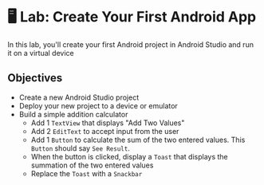 # 🖥 Lab: Create Your First Android App
In this lab, you'll create your first Android project in Android Studio and run it on a virtual device

## Objectives
- Create a new Android Studio project
- Deploy your new project to a device or emulator
- Build a simple addition calculator
    - Add 1 `TextView` that displays "Add Two Values"
    - Add 2 `EditText` to accept input from the user
    - Add 1 `Button` to calculate the sum of the two entered values.  This `Button` should say `See Result`.
    - When the button is clicked, display a `Toast` that displays the summation of the two entered values
    - Replace the `Toast` with a `Snackbar`